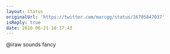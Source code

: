 ```yaml
---
layout: status
originalUrl: 'https://twitter.com/marcgg/status/16705847037'
isReply: true
date: 2010-06-21 16:37:43
---
```


@iraw sounds fancy
